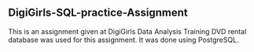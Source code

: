 ## DigiGirls-SQL-practice-Assignment
This is an assignment given at DigiGirls Data Analysis Training
 DVD rental database was used for this assignment. It was done using PostgreSQL. 
